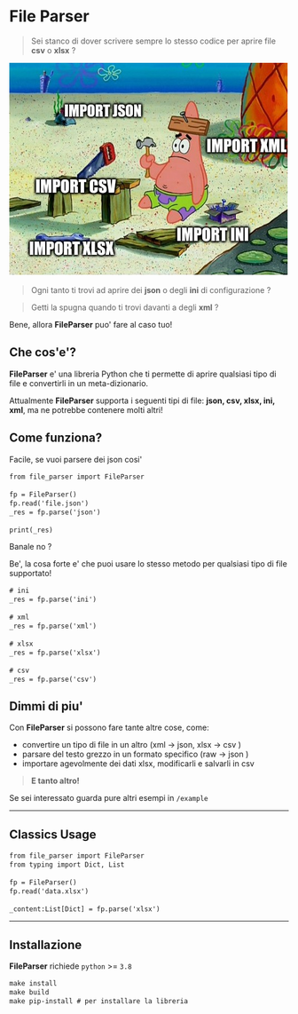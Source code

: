 # File Parser

>Sei stanco di dover scrivere sempre lo stesso codice per aprire file **csv** o **xlsx** ?  

![](./docs/patrick.jpg)

> Ogni tanto ti trovi ad aprire dei **json** o degli **ini** di configurazione ?

> Getti la spugna quando ti trovi davanti a degli **xml** ?

Bene, allora **FileParser** puo' fare al caso tuo!


## Che cos'e'?
**FileParser** e' una libreria Python che ti permette di aprire qualsiasi tipo di file e convertirli in un meta-dizionario.

Attualmente **FileParser** supporta i seguenti tipi di file: **json, csv, xlsx, ini, xml**, ma ne potrebbe contenere molti altri!

## Come funziona?
Facile, se vuoi parsere dei json cosi'

```{.py}
from file_parser import FileParser

fp = FileParser()
fp.read('file.json')
_res = fp.parse('json')

print(_res)

```

Banale no ?

Be', la cosa forte e' che puoi usare lo stesso metodo per qualsiasi tipo di file supportato!

```{.py}
# ini
_res = fp.parse('ini')

# xml
_res = fp.parse('xml')

# xlsx
_res = fp.parse('xlsx')

# csv
_res = fp.parse('csv')

```

## Dimmi di piu'
Con **FileParser** si possono fare tante altre cose, come:
* convertire un tipo di file in un altro (xml -> json, xlsx -> csv )
* parsare del testo grezzo in un formato specifico (raw -> json )
* importare agevolmente dei dati xlsx, modificarli e salvarli in csv 

>**E tanto altro!**

Se sei interessato guarda pure altri esempi in `/example`

---

## Classics Usage

```
from file_parser import FileParser
from typing import Dict, List

fp = FileParser()
fp.read('data.xlsx')

_content:List[Dict] = fp.parse('xlsx')
```

---
## Installazione

**FileParser** richiede `python` >= `3.8` 


```{.sh}
make install
make build
make pip-install # per installare la libreria
```
